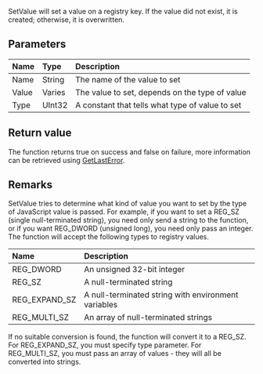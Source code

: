 SetValue will set a value on a registry key. If the value did not exist, it is created; otherwise, it is overwritten.

## Parameters ##
| **Name** | **Type** | **Description** |
|:---------|:---------|:----------------|
| Name     | String   | The name of the value to set |
| Value    | Varies   | The value to set, depends on the type of value |
| Type     | UInt32   | A constant that tells what type of value to set |

## Return value ##

The function returns true on success and false on failure, more information can be retrieved using [GetLastError](GetLastError.md).

## Remarks ##

SetValue tries to determine what kind of value you want to set by the type of JavaScript value is passed. For example, if you want to set a REG\_SZ (single null-terminated string), you need only send a string to the function, or if you want REG\_DWORD (unsigned long), you need only pass an integer. The function will accept the following types to registry values.

| **Name** | **Description** |
|:---------|:----------------|
| REG\_DWORD | An unsigned 32-bit integer |
| REG\_SZ  | A null-terminated string |
| REG\_EXPAND\_SZ | A null-terminated string with environment variables |
| REG\_MULTI\_SZ | An array of null-terminated strings |

If no suitable conversion is found, the function will convert it to a REG\_SZ. For REG\_EXPAND\_SZ, you must specify type parameter. For REG\_MULTI\_SZ, you must pass an array of values - they will all be converted into strings.